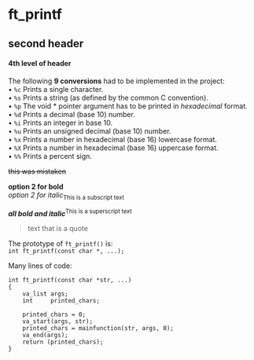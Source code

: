 # ft_printf

## second header
#### 4th level of header

The following **9 conversions** had to be implemented in the project:<br>
• `%c` Prints a single character.<br>
• `%s` Prints a string (as defined by the common C convention).<br>
• `%p` The void * pointer argument has to be printed in *hexadecimal* format.<br>
• `%d` Prints a decimal (base 10) number.<br>
• `%i` Prints an integer in base 10.<br>
• `%u` Prints an unsigned decimal (base 10) number.<br>
• `%x` Prints a number in hexadecimal (base 16) lowercase format.<br>
• `%X` Prints a number in hexadecimal (base 16) uppercase format.<br>
• `%%` Prints a percent sign.<br>

~~this was mistaken~~

__option 2 for bold__<br>
_option 2 for italic_<sub>This is a subscript text</sub>

***all bold and italic***<sup>This is a superscript text</sup><br>

> text that is a quote

The prototype of `ft_printf()` is:<br>
`int ft_printf(const char *, ...);`

Many lines of code:
```
int	ft_printf(const char *str, ...)
{
	va_list	args;
	int		printed_chars;

	printed_chars = 0;
	va_start(args, str);
	printed_chars = mainfunction(str, args, 0);
	va_end(args);
	return (printed_chars);
}
```



